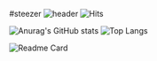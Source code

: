 #steezer
![header](https://capsule-render.vercel.app/api?type=waving&color=0:FFAFBD,100:ffc3a0&height=175&section=header&text=★&desc=Welcome%20to%20my%20GitHub&fontSize=30&fontAlignY=30&fontColor=ffffff)
![Hits](https://hits.seeyoufarm.com/api/count/incr/badge.svg?url=https%3A%2F%2Fgithub.com%2Fsteeze1213&count_bg=%23FF6060&title_bg=%23FFA9A9&icon=&icon_color=%23000000&title=%E2%9D%A4&edge_flat=false)
<br>

![Anurag's GitHub stats](https://github-readme-stats.vercel.app/api?username=steeze1213&show_icons=true&bg_color=00000000&title_color=fd8599&icon_color=fdb4c0&hide_border=true)
![Top Langs](https://github-readme-stats.vercel.app/api/top-langs/?username=steeze1213&layout=compact&hide_border=true)

![Readme Card](https://github-readme-stats.vercel.app/api/pin/?username=steeze1213&repo=steeze1213)
